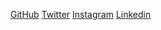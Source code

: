 [GitHub](https://github.com/akash-santhosh)
[Twitter](https://twitter.com/_akashsanthosh)
[Instagram](https://instgram.com/akash._.santhosh)
[Linkedin](https://linkedin.com/in/akashsanthosh)
